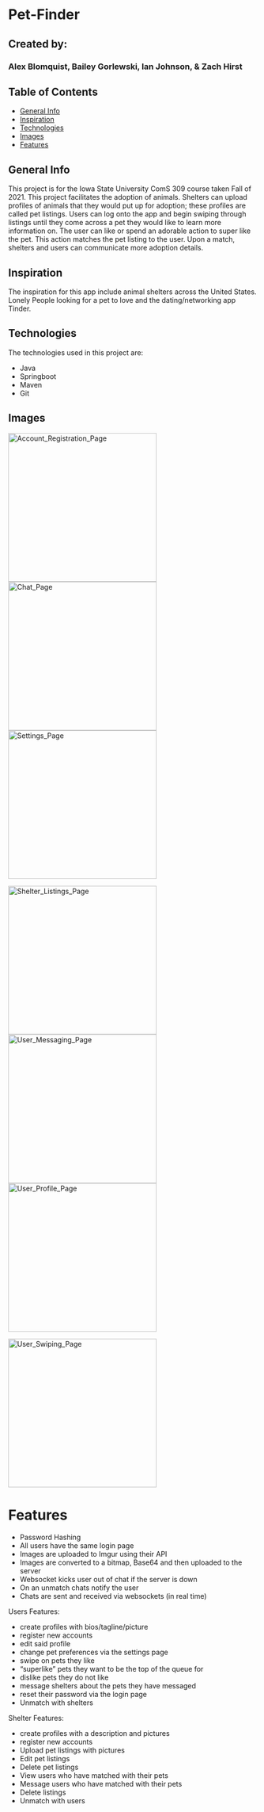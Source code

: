 # Pet-Finder
## Created by:
### Alex Blomquist, Bailey Gorlewski, Ian Johnson, & Zach Hirst

## Table of Contents
* [General Info](#general-info)
* [Inspiration](#inspiration)
* [Technologies](#technologies)
* [Images](#images)
* [Features](#features)

## General Info
This project is for the Iowa State University ComS 309 course taken Fall of 2021. 
This project facilitates the adoption of animals. Shelters can upload profiles of animals that they would put up for adoption; these profiles are called pet listings. Users can log onto the app and begin swiping through listings until they come across a pet they would like to learn more information on. The user can like or spend an adorable action to super like the pet. This action matches the pet listing to the user. Upon a match, shelters and users can communicate more adoption details.

## Inspiration
The inspiration for this app include animal shelters across the United States. 
Lonely People looking for a pet to love and the dating/networking app Tinder. 

## Technologies 
The technologies used in this project are:
* Java
* Springboot 
* Maven
* Git 

## Images
<img src="Images/Account_Registration_Page.png" width = 300 title="Account_Registration_Page">  <img src="Images/Chat_Page.png" width = 300 title="Chat_Page">  <img src="Images/Settings_Page.png" width = 300  title="Settings_Page">

<img src="Images/Shelter_Listings_Page.png" width = 300 title="Shelter_Listings_Page">  <img src="Images/User_Messaging_Page.png" width = 300 title="User_Messaging_Page">  <img src="Images/User_Profile_Page.png" width = 300 title="User_Profile_Page">

<img src="Images/User_Swiping_Page.png" width = 300 title="User_Swiping_Page">

# Features
* Password Hashing
* All users have the same login page
* Images are uploaded to Imgur using their API
* Images are converted to a bitmap, Base64 and then uploaded to the server
* Websocket kicks user out of chat if the server is down
* On an unmatch chats notify the user
* Chats are sent and received via websockets (in real time)

Users Features:
* create profiles with bios/tagline/picture
* register new accounts
* edit said profile
* change pet preferences via the settings page
* swipe on pets they like
* “superlike” pets they want to be the top of the queue for
* dislike pets they do not like
* message shelters about the pets they have messaged
* reset their password via the login page
* Unmatch with shelters

Shelter Features: 
* create profiles with a description and pictures
* register new accounts
* Upload pet listings with pictures
* Edit pet listings
* Delete pet listings
* View users who have matched with their pets
* Message users who have matched with their pets
* Delete listings
* Unmatch with users
